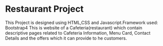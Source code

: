 # Restaurant Project
This Project is designed using HTML,CSS and Javascript.Framework used: Bootstrap4 This is website of a Cafeteria(restaurant) which contain descriptive pages related to Cafeteria Information, Menu Card, Contact Details and the offers which it can provide to he customers.
 


